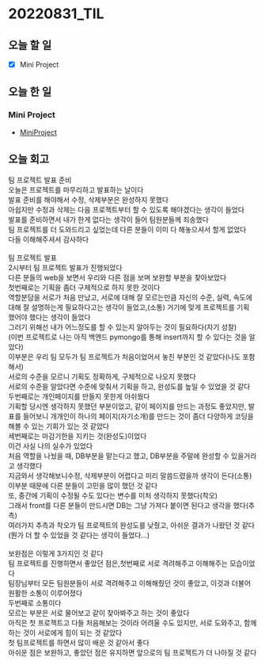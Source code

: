 # 20220831_TIL
## 오늘 할 일
- [X] Mini Project

## 오늘 한 일
### Mini Project
- [MiniProject](./Projects/miniproject/)

## 오늘 회고
팀 프로젝트 발표 준비<br>
오늘은 프로젝트를 마무리하고 발표하는 날이다<br>
발표 준비를 해야해서 수정, 삭제부분은 완성하지 못했다<br>
아쉽지만 수정과 삭제는 다음 프로젝트부터 할 수 있도록 해야겠다는 생각이 들었다<br>
발표를 준비하면서 내가 한게 없다는 생각이 들어 팀원분들께 죄송했다<br>
팀 프로젝트를 더 도와드리고 싶었는데 다른 분들이 이미 다 해놓으셔서 할게 없었다<br>
다들 이해해주셔서 감사하다<br>
<br>
팀 프로젝트 발표<br>
2시부터 팀 프로젝트 발표가 진행되었다<br>
다른 분들의 web을 보면서 우리와 다른 점을 보며 보완할 부분을 찾아보았다<br>
첫번째로는 기획을 좀더 구체적으로 하지 못한 것이다<br>
역할분담을 서로가 처음 만났고, 서로에 대해 잘 모르는만큼 자신의 수준, 실력, 속도에 대해 잘 설명하는게 필요하다고는 생각이 들었고,(소통) 거기에 맞게 프로젝트를 기획 했어야 했다는 생각이 들었다<br>
그러기 위해선 내가 어느정도를 할 수 있는지 알아두는 것이 필요하다(자기 성찰)<br>
(이번 프로젝트로 나는 아직 백엔드 pymongo를 통해 insert까지 할 수 있다는 것을 알았다)<br>
이부분은 우리 팀 모두가 팀 프로젝트가 처음이었어서 놓친 부분인 것 같았다(나도 포함해서)<br>
서로의 수준을 모르니 기획도 정확하게, 구체적으로 나오지 못했다<br>
서로의 수준을 알았다면 수준에 맞춰서 기획을 하고, 완성도를 높일 수 있었을 것 같다<br>
두번째로는 개인페이지를 만들지 못한게 아쉬웠다<br>
기획할 당시엔 생각하지 못했던 부분이었고, 같이 페이지를 만드는 과정도 좋았지만, 발표를 들어보니 개개인이 하나의 페이지(자기소개)를 만드는 것이 좀더 다양하게 코딩을 해볼 수 있는 기회가 있는 것 같았다<br>
세번째로는 마감기한을 지키는 것(완성도)이었다<br>
이건 사실 나의 실수가 있었다<br>
처음 역할을 나눴을 때, DB부분을 맡는다고 했고, DB부분을 주말에 완성할 수 있을거라고 생각했다<br>
지금와서 생각해보니수정, 삭제부분이 어렵다고 미리 말씀드렸을까 생각이 든다(소통)<br>
이부분 때문에 다른 분들이 고민을 많이 했던 것 같다<br>
또, 중간에 기획이 수정될 수도 있다는 변수를 미처 생각하지 못했다(착오)<br>
그래서 front를 다른 분들이 만드시면 DB는 그냥 가져다 붙이면 된다고 생각을 했다(추측)<br>
여러가지 추측과 착오가 팀 프로젝트의 완성도를 낮췄고, 아쉬운 결과가 나왔던 것 같다(뭔가 더 할 수 있었을 것 같다는 생각이 들었다...)<br>
<br>
보완점은 이렇게 3가지인 것 같다<br>
팀 프로젝트를 진행하면서 좋았던 점은,첫번째로 서로 격려해주고 이해해주는 모습이었다<br>
팀장님부터 모든 팀원분들이 서로 격려해주고 이해해줬던 것이 좋았고, 이것과 더불어 원활한 소통이 이루어졌다<br>
두번째로 소통이다<br>
모르는 부분은 서로 물어보고 같이 찾아봐주고 하는 것이 좋았다<br>
아직은 첫 프로젝트고 다들 처음해보는 것이라 어려울 수도 있지만, 서로 도와주고, 함께하는 것이 서로에게 힘이 되는 것 같았다<br>
첫 팀프로젝트를 하면서 많이 배운 것 같아서 좋다<br>
아쉬운 점은 보완하고, 좋았던 점은 유지하면 앞으로의 팀 프로젝트가 더 나아질 것 같다<br>
<br>
